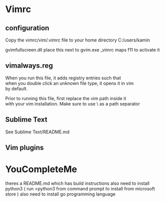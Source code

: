 # Vimrc


## configuration

Copy the vimrc/vim/.vimrc file to your home directory C:/users/kamin

gvimfullscreen.dll
  place this next to gvim.exe
  _vimrc maps f11 to activate it

## vimalways.reg

When you run this file, it adds registry entries such that  
when you double click an unknown file type, it opens it in vim  
by default.

Prior to running this file, first replace the vim path inside it  
with your vim installation. Make sure to use \\ as a path separator


## Sublime Text

See Sublime Text/README.md


## Vim plugins

# YouCompleteMe
theres a README.md which has build instructions
also need to install python3 ( run >python3 from command prompt to install from microsoft store )
also need to install go programming language
